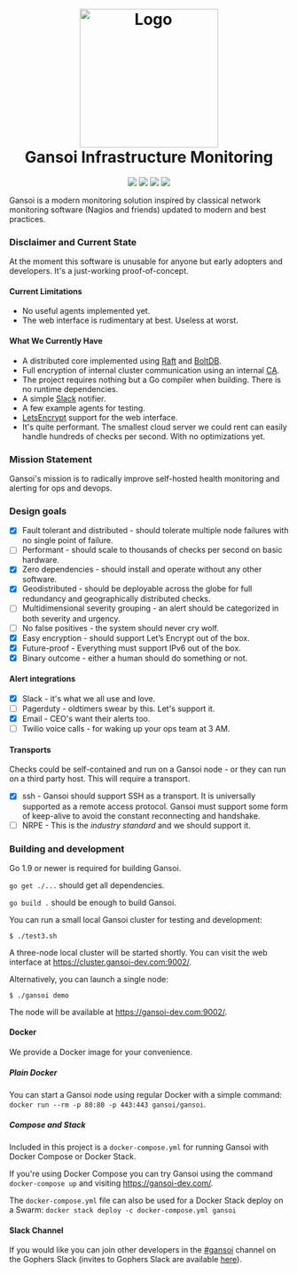 <!---
Sorry. This file is optimized for display on Github, not for viewing in
text-mode terminals.
-->

<h1 align="center">
  <br>
  <a href="http://gansoi.com/"><img src="https://gansoi.com/icon-transparent.svg" alt="Logo" width="250"></a>
  <br>
  Gansoi Infrastructure Monitoring
</h1>

<p align="center">
 <a href="https://travis-ci.org/gansoi/gansoi"><img src="https://travis-ci.org/gansoi/gansoi.svg?branch=master"></a>
 <a href="https://codebeat.co/projects/github-com-gansoi-gansoi"><img src="https://codebeat.co/badges/3f6e63cc-d32d-4962-a285-0f3a71d6cb80"></a>
 <a href="https://goreportcard.com/report/github.com/gansoi/gansoi"><img src="https://goreportcard.com/badge/github.com/gansoi/gansoi"></a>
 <a href="https://coveralls.io/github/gansoi/gansoi?branch=master"><img src="https://coveralls.io/repos/github/gansoi/gansoi/badge.svg?branch=master"></a>
</p>

Gansoi is a modern monitoring solution inspired by classical network monitoring
software (Nagios and friends) updated to modern and best practices.

### Disclaimer and Current State

At the moment this software is unusable for anyone but early adopters
and developers. It's a just-working proof-of-concept.

#### Current Limitations

- No useful agents implemented yet.
- The web interface is rudimentary at best. Useless at worst.

#### What We Currently Have

- A distributed core implemented using [Raft](https://raft.github.io/) and
  [BoltDB](https://github.com/boltdb/bolt).
- Full encryption of internal cluster communication using an internal
  [CA](https://en.wikipedia.org/wiki/Certificate_authority).
- The project requires nothing but a Go compiler when building. There
  is no runtime dependencies.
- A simple [Slack](https://slack.com/) notifier.
- A few example agents for testing.
- [LetsEncrypt](https://letsencrypt.org/) support for the web interface.
- It's quite performant. The smallest cloud server we could rent can easily
  handle hundreds of checks per second. With no optimizations yet.

### Mission Statement

Gansoi's mission is to radically improve self-hosted health monitoring and
alerting for ops and devops.

### Design goals

- [x] Fault tolerant and distributed - should tolerate multiple node failures
  with no single point of failure.
- [ ] Performant - should scale to thousands of checks per second on basic
  hardware.
- [x] Zero dependencies - should install and operate without any other
  software.
- [x] Geodistributed - should be deployable across the globe for full
  redundancy and geographically distributed checks.
- [ ] Multidimensional severity grouping - an alert should be categorized in
  both severity and urgency.
- [ ] No false positives - the system should never cry wolf.
- [x] Easy encryption - should support Let’s Encrypt out of the box.
- [x] Future-proof - Everything must support IPv6 out of the box.
- [x] Binary outcome - either a human should do something or not.

#### Alert integrations

- [x] Slack - it's what we all use and love.
- [ ] Pagerduty - oldtimers swear by this. Let's support it.
- [x] Email - CEO's want their alerts too.
- [ ] Twilio voice calls - for waking up your ops team at 3 AM.

#### Transports

Checks could be self-contained and run on a Gansoi node - or they can run on a
third party host. This will require a transport.

- [x] ssh - Gansoi should support SSH as a transport. It is universally supported
  as a remote access protocol. Gansoi must support some form of keep-alive to
  avoid the constant reconnecting and handshake.
- [ ] NRPE - This is the *industry standard* and we should support it.

### Building and development

Go 1.9 or newer is required for building Gansoi.

`go get ./...` should get all dependencies.

`go build .` should be enough to build Gansoi.

You can run a small local Gansoi cluster for testing and development:

    $ ./test3.sh

A three-node local cluster will be started shortly. You can visit the web
interface at https://cluster.gansoi-dev.com:9002/.

Alternatively, you can launch a single node:

    $ ./gansoi demo

The node will be available at https://gansoi-dev.com:9002/.

#### Docker

We provide a Docker image for your convenience.

##### Plain Docker

You can start a Gansoi node using regular Docker with a simple command:
`docker run --rm -p 80:80 -p 443:443 gansoi/gansoi`.

##### Compose and Stack

Included in this project is a `docker-compose.yml` for running Gansoi with
Docker Compose or Docker Stack.

If you're using Docker Compose you can try Gansoi using the command
`docker-compose up` and visiting https://gansoi-dev.com/.

The `docker-compose.yml` file can also be used for a Docker Stack deploy on
a Swarm: `docker stack deploy -c docker-compose.yml gansoi`

#### Slack Channel

If you would like you can join other developers in the
[#gansoi](https://gophers.slack.com/messages/gansoi/) channel on the Gophers
Slack (invites to Gophers Slack are available
[here](https://invite.slack.golangbridge.org/)).

